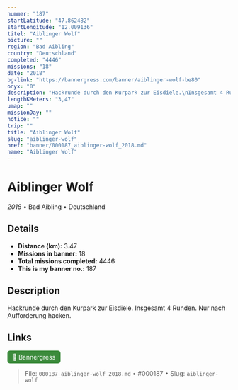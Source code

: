 ```yaml
---
nummer: "187"
startLatitude: "47.862482"
startLongitude: "12.009136"
titel: "Aiblinger Wolf"
picture: ""
region: "Bad Aibling"
country: "Deutschland"
completed: "4446"
missions: "18"
date: "2018"
bg-link: "https://bannergress.com/banner/aiblinger-wolf-be80"
onyx: "0"
description: "Hackrunde durch den Kurpark zur Eisdiele.\nInsgesamt 4 Runden. \nNur nach Aufforderung hacken."
lengthKMeters: "3,47"
umap: ""
missionDay: ""
notice: ""
trip: ""
title: "Aiblinger Wolf"
slug: "aiblinger-wolf"
href: "banner/000187_aiblinger-wolf_2018.md"
name: "Aiblinger Wolf"
---
```

# Aiblinger Wolf

*2018* • Bad Aibling • Deutschland





## Details
- **Distance (km):** 3.47
- **Missions in banner:** 18
- **Total missions completed:** 4446
- **This is my banner no.:** 187



## Description
Hackrunde durch den Kurpark zur Eisdiele.
Insgesamt 4 Runden. 
Nur nach Aufforderung hacken.



## Links
<a href="https://bannergress.com/banner/aiblinger-wolf-be80" target="_blank" style="display:inline-block;margin-right:8px;padding:6px 12px;background:#3c8b3c;color:#fff;text-decoration:none;border-radius:6px;">🔗 Bannergress</a>



> File: `000187_aiblinger-wolf_2018.md`
> • #000187
> • Slug: `aiblinger-wolf`
